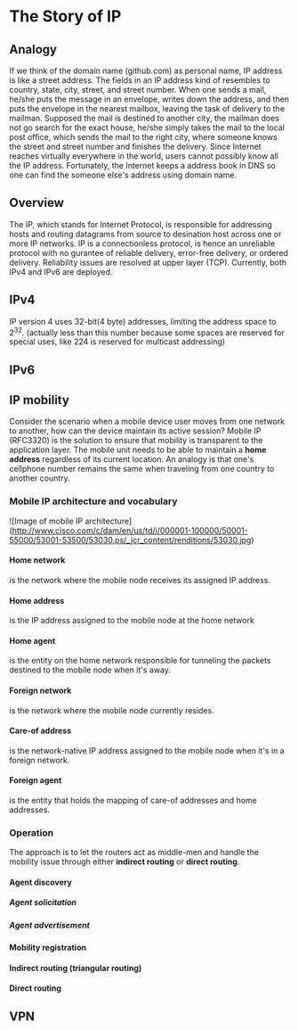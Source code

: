# The Story of IP 
## Analogy
If we think of the domain name (github.com) as personal name, IP address is like a street address. The fields in an IP address kind of resembles to country, state, city, street, and street number. When one sends a mail, he/she puts the message in an envelope, writes down the address, and then puts the envelope in the nearest mailbox, leaving the task of delivery to the mailman. Supposed the mail is destined to another city, the mailman does not go search for the exact house, he/she simply takes the mail to the local post office, which sends the mail to the right city, where someone knows the street and street number and finishes the delivery.
Since Internet reaches virtually everywhere in the world, users cannot possibly know all the IP address. Fortunately, the Internet keeps a address book in DNS so one can find the someone else's address using domain name. 
## Overview
The IP, which stands for Internet Protocol, is responsible for addressing hosts and routing datagrams from source to desination host across one or more IP networks. 
IP is a connectionless protocol, is hence an unreliable protocol with no gurantee of reliable delivery, error-free delivery, or ordered delivery. Reliability issues are resolved at upper layer (TCP). 
Currently, both IPv4 and IPv6 are deployed. 
## IPv4
IP version 4 uses 32-bit(4 byte) addresses, limiting the address space to 2<sup>32</sup>. (actually less than this number because some spaces are reserved for special uses, like 224 is reserved for multicast addressing) 
## IPv6
## IP mobility
Consider the scenario when a mobile device user moves from one network to another, how can the device maintain its active session? Mobile IP (RFC3320) is the solution to ensure that mobility is transparent to the application layer. The mobile unit needs to be able to maintain a **home address** regardless of its current location. An analogy is that one's cellphone number remains the same when traveling from one country to another country. 
### Mobile IP architecture and vocabulary
![Image of mobile IP architecture]
(http://www.cisco.com/c/dam/en/us/td/i/000001-100000/50001-55000/53001-53500/53030.ps/_jcr_content/renditions/53030.jpg)
#### Home network
is the network where the mobile node receives its assigned IP address. 
#### Home address
is the IP address assigned to the mobile node at the home network
#### Home agent
is the entity on the home network responsible for tunneling the packets destined to the mobile node when it's away.
#### Foreign network
is the network where the mobile node currently resides. 
#### Care-of address
is the network-native IP address assigned to the mobile node when it's in a foreign network.
#### Foreign agent
is the entity that holds the mapping of care-of addresses and home addresses. 
### Operation
The approach is to let the routers act as middle-men and handle the mobility issue through either **indirect routing** or **direct routing**.
#### Agent discovery
##### Agent solicitation
##### Agent advertisement
#### Mobility registration
#### Indirect routing (triangular routing)
#### Direct routing

## VPN
